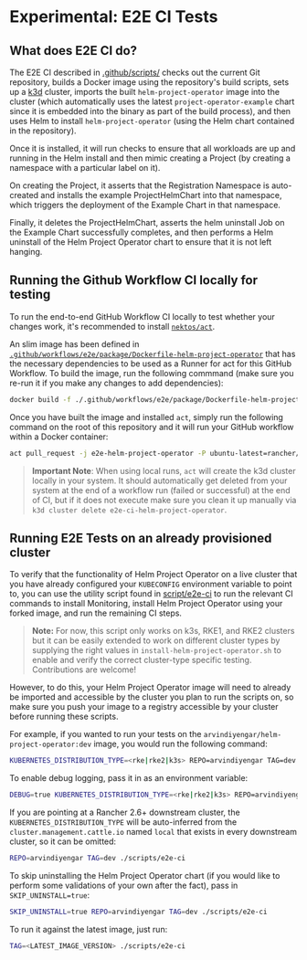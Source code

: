 # Experimental: E2E CI Tests

## What does E2E CI do?

The E2E CI described in [.github/scripts/](../../../.github/workflows/hpo-e2e-ci.yaml) checks out the current Git repository, builds a Docker image using the repository's build scripts, sets up a [k3d](https://k3d.io) cluster, imports the built `helm-project-operator` image into the cluster (which automatically uses the latest `project-operator-example` chart since it is embedded into the binary as part of the build process), and then uses Helm to install `helm-project-operator` (using the Helm chart contained in the repository).

Once it is installed, it will run checks to ensure that all workloads are up and running in the Helm install and then mimic creating a Project (by creating a namespace with a particular label on it). 

On creating the Project, it asserts that the Registration Namespace is auto-created and installs the example ProjectHelmChart into that namespace, which triggers the deployment of the Example Chart in that namespace.

Finally, it deletes the ProjectHelmChart, asserts the helm uninstall Job on the Example Chart successfully completes, and then performs a Helm uninstall of the Helm Project Operator chart to ensure that it is not left hanging.

## Running the Github Workflow CI locally for testing

To run the end-to-end GitHub Workflow CI locally to test whether your changes work, it's recommended to install [`nektos/act`](https://github.com/nektos/act).

An slim image has been defined in [`.github/workflows/e2e/package/Dockerfile-helm-project-operator`](../../../.github/workflows/e2e/package/Dockerfile-helm-project-operator) that has the necessary dependencies to be used as a Runner for act for this GitHub Workflow. To build the image, run the following commmand (make sure you re-run it if you make any changes to add dependencies):

```bash
docker build -f ./.github/workflows/e2e/package/Dockerfile-helm-project-operator -t rancher/helm-project-operator-e2e:latest .
```

Once you have built the image and installed `act`, simply run the following command on the root of this repository and it will run your GitHub workflow within a Docker container:

```bash
act pull_request -j e2e-helm-project-operator -P ubuntu-latest=rancher/helm-project-operator-e2e:latest
```

> **Important Note**: When using local runs, `act` will create the k3d cluster locally in your system. It should automatically get deleted from your system at the end of a workflow run (failed or successful) at the end of CI, but if it does not execute make sure you clean it up manually via `k3d cluster delete e2e-ci-helm-project-operator`.

## Running E2E Tests on an already provisioned cluster

To verify that the functionality of Helm Project Operator on a live cluster that you have already configured your `KUBECONFIG` environment variable to point to, you can use the utility script found in [script/e2e-ci](../../../scripts/e2e-ci) to run the relevant CI commands to install Monitoring, install Helm Project Operator using your forked image, and run the remaining CI steps.

> **Note:** For now, this script only works on k3s, RKE1, and RKE2 clusters but it can be easily extended to work on different cluster types by supplying the right values in `install-helm-project-operator.sh` to enable and verify the correct cluster-type specific testing. Contributions are welcome!

However, to do this, your Helm Project Operator image will need to already be imported and accessible by the cluster you plan to run the scripts on, so make sure you push your image to a registry accessible by your cluster before running these scripts.

For example, if you wanted to run your tests on the `arvindiyengar/helm-project-operator:dev` image, you would run the following command:

```bash
KUBERNETES_DISTRIBUTION_TYPE=<rke|rke2|k3s> REPO=arvindiyengar TAG=dev ./scripts/e2e-ci
```

To enable debug logging, pass it in as an environment variable:

```bash
DEBUG=true KUBERNETES_DISTRIBUTION_TYPE=<rke|rke2|k3s> REPO=arvindiyengar TAG=dev ./scripts/e2e-ci
```

If you are pointing at a Rancher 2.6+ downstream cluster, the `KUBERNETES_DISTRIBUTION_TYPE` will be auto-inferred from the `cluster.management.cattle.io` named `local` that exists in every downstream cluster, so it can be omitted:

```bash
REPO=arvindiyengar TAG=dev ./scripts/e2e-ci
```

To skip uninstalling the Helm Project Operator chart (if you would like to perform some validations of your own after the fact), pass in `SKIP_UNINSTALL=true`:

```bash
SKIP_UNINSTALL=true REPO=arvindiyengar TAG=dev ./scripts/e2e-ci
```

To run it against the latest image, just run:

```bash
TAG=<LATEST_IMAGE_VERSION> ./scripts/e2e-ci
```
